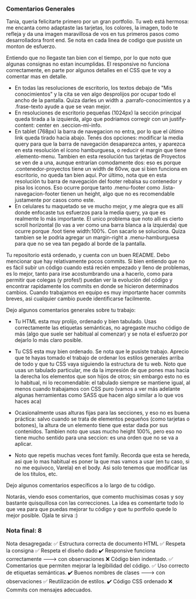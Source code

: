 ### Comentarios Generales

Tania, queria felicitarte primero por un gran portfolio. Tu web está hermosa: me encanta como adaptaste las tarjetas, los colores, la imagen, todo te refleja y da una imagen maravillosa de vos en tus primeros pasos como desarrolladora front end. Se nota en cada linea de codigo que pusiste un monton de esfuerzo. 

Entiendo que no llegaste tan bien con el tiempo, por lo que noto que algunas consignas no estan incumplidas. El responsive no funciona correctamente, en parte por algunos detalles en el CSS que te voy a comentar mas en detalle. 
- En todas las resoluciones de escritorio, los textos debajo de "Mis conocimientos" y la cita se ven algo desprolijos por ocupar todo el ancho de la pantalla. Quiza darles un width a .parrafo-conocimientos y a .frase-texto ayude a que se vean mejor. 
- En resoluciones de escritorio pequeñas (1024px) la sección principal queda tirada a la izquierda, algo que podriamos corregir con un justify-content: center en .seccion-mi-info.
- En tablet (768px) la barra de navegacion no entra, por lo que el último link queda tirado hacia abajo. Tenés dos opciones: modificar la media query para que la barra de navegación desaparezca antes, y aparezca en esta resolución el ícono hamburguesa, o reducir el margin que tiene .elemento-menu. Tambien en esta resolución tus tarjetas de Proyectos se ven de a una, aunque entrarían comodamente dos: eso es porque .contenedor-proyectos tiene un width de 60vw, que si bien funciona en escritorio, no queda tan bien aquí. Por último, nota que en esta resolución tu barra de navegación del footer rebalsa su contenedor y pisa los iconos. Eso ocurre porque tanto .menu-footer como .lista-navegacion-footer tienen un height, algo que no es recomendable justamente por casos como este. 
- En celulares tu maquetado se ve mucho mejor, y me alegra que es allí donde enfocaste tus esfuerzos para la media query, ya que es realmente lo más importante. El unico problema que noto alli es cierto scroll horizontal (lo vas a ver como una barra blanca a la izquierda) que ocurre porque .foot tiene width:100%. Con sacarlo se soluciona. Quiza tambien se le podria agregar un margin-right a .menu-hamburguesa para que no se vea tan pegado al borde de la pantalla. 

Tu repositorio está ordenado, y cuenta con un buen README. Debo mencionar que hay relativamente pocos commits. Si bien entiendo que no es fácil subir un código cuando está recién empezado y lleno de problemas, es lo mejor, tanto para irse acostumbrando una a hacerlo, como para permitir que colegas (y profes!) puedan ver la evolución del código y encontrar rapidamente los commits en donde se hicieron determinados cambios. Cuando trabajamos en equipo es muy importante hacer commits breves, asi cualquier cambio puede identificarse facilmente. 

Dejo algunos comentarios generales sobre tu trabajo: 

- Tu HTML esta muy prolijo, ordenado y bien tabulado. Usas correctamente las etiquetas semánticas, no agregaste mucho código de más (algo que suele ser habitual al comenzar) y se nota el esfuerzo por dejarlo lo más claro posible. 

- Tu CSS esta muy bien ordenado. Se nota que le pusiste trabajo. Aprecio que te hayas tomado el trabajo de ordenar los estilos generales arriba de todo y que tu CSS vaya siguiendo la estructura de tu web. Noto que usas un tabulado particular, me da la impresión de que pones mas hacia la derecha los elementos que son hijos de otros; sin embargo esto no es lo habitual, ni lo recomendable: el tabulado siempre se mantiene igual, al menos cuando trabajamos con CSS puro (vamos a ver más adelante algunas herramientas como SASS que hacen algo similar a lo que vos haces aca)

- Ocasionalmente usas alturas fijas para las secciones, y eso no es buena práctica: salvo cuando se trata de elementos pequeños (como tarjetas o botones), la altura de un elemento tiene que estar dada por sus contenidos. Tambien noto que usas mucho height 100%, pero eso no tiene mucho sentido para una seccion: es una orden que no se va a aplicar. 

- Noto que repetis muchas veces font family. Recorda que esta se hereda, asi que lo mas habitual es poner la que mas vamos a usar (en tu caso, si no me equivoco, Varela) en el body. Asi solo tenemos que modificar las de los titulos, etc. 

Dejo algunos comentarios específicos a lo largo de tu código. 

Notarás, viendo esos comentarios, que comento muchisimas cosas y soy bastante quisquillosa con las correcciones. La idea es comentarte todo lo que vea para que puedas mejorar tu código y que tu portfolio quede lo mejor posible. Ojala te sirva :)  


### Nota final: 8

Nota desagregada: 
✅ Estructura correcta de documento HTML 
✅ Respeta la consigna 
✅ Respeta el diseño dado 
✔️  Responsive funciona correctamente ---> con observaciones
❌ Código bien indentado. 
✅ Comentarios que permiten mejorar la legibilidad del código.
✅ Uso correcto de etiquetas semánticas.
✔️ Buenos nombres de clases ---> con observaciones
✅ Reutilización de estilos.
✔️ Código CSS ordenado 
❌ Commits con mensajes adecuados.
